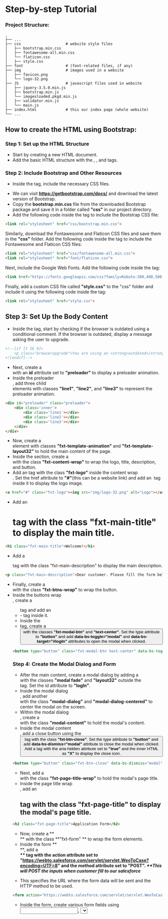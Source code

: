 
# Step-by-step Tutorial

### Project Structure:

    .
    ├── ...
    ├── css                    # website style files
    │   ├── bootstrap.min.css        
    │   ├── fontawesome-all.min.css        
    │   └── flaticon.css      
    │   ├── style.css       
    ├── font                   # (font-related files, if any)
    ├── img                    # images used in a website
    │   ├── favicon.png        
    │   └── logo-32.png      
    ├── JS                     # javascript files used in website
    │   ├── jquery-3.5.0.min.js       
    │   ├── bootstrap.min.js     
    │   └── imagesloaded.pkgd.min.js    
    │   ├── validator.min.js        
    │   └── main.js   
    ├── index.html             # this our index page (whole website)
    └── ...


## How to create the HTML using Bootstrap:
### Step 1: Set up the HTML Structure 
- Start by creating a new HTML document.
- Add the basic HTML structure with the **<!doctype html>**, **<html>**, and **<head>** tags.

### Step 2: Include Bootstrap and Other Resources
* Inside the **<head>** tag, include the necessary CSS files.
- We can visit **https://getbootstrap.com/docs/** and download the latest version of Bootstrap.
- Copy the **bootstrap.min.css** file from the downloaded Bootstrap package and save it in a folder called **"css"** in our project directory.
- Add the following code inside the **<head>** tag to include the Bootstrap CSS file: 

```html
<link rel="stylesheet" href="css/bootstrap.min.css">
```

Similarly, download the Fontawesome and Flaticon CSS files and save them in the **"css"** folder.
Add the following code inside the **<head>** tag to include the Fontawesome and Flaticon CSS files:
```html
<link rel="stylesheet" href="css/fontawesome-all.min.css">
<link rel="stylesheet" href="font/flaticon.css">
```
Next, include the Google Web Fonts. Add the following code inside the **<head>** tag:
```html
<link href="https://fonts.googleapis.com/css?family=Roboto:300,400,500,700&amp;display=swap" rel="stylesheet">
```

Finally, add a custom CSS file called **"style.css"** to the "css" folder and include it using the following code inside the **<head>** tag:

```html
<link rel="stylesheet" href="style.css">
```

## Step 3: Set Up the Body Content

- Inside the **<body>** tag, start by checking if the browser is outdated using a conditional comment. If the browser is outdated, display a message asking the user to upgrade.

```html
<!--[if lt IE 8]>
    <p class="browserupgrade">You are using an <strong>outdated</strong> browser. Please <a href="http://browsehappy.com/">upgrade your browser</a> to improve your experience.</p>
<![endif]-->
```

- Next, create a **<div>** with an **id** attribute set to **"preloader"** to display a preloader animation.
- Inside the preloader **<div>**, add three child **<div>** elements with classes **"line1"**, **"line2"**, and **"line3"** to represent the preloader animation.

```html
<div id="preloader" class="preloader">
    <div class='inner'>
        <div class='line1'></div>
        <div class='line2'></div>
        <div class='line3'></div>
    </div>
</div>
```
- Now, create a **<section>** element with classes **"fxt-template-animation"** and **"fxt-template-layout32"** to hold the main content of the page.
- Inside the section, create a **<div>** with the class **"fxt-content-wrap"** to wrap the logo, title, description, and button.
- Add an **<a>** tag with the class **"fxt-logo"** inside the content wrap **<div>**. Set the href attribute to **"#"**(this can be a website link) and add an **<img>** tag inside it to display the logo image.
```html
<a href="#" class="fxt-logo"><img src="img/logo-32.png" alt="Logo"></a>
```
- Add an **<h1>** tag with the class "fxt-main-title" to display the main title.

```html
<h1 class="fxt-main-title">Welcome!</h1>
```
- Add a **<p>** tag with the class "fxt-main-description" to display the main description.

```html
<p class="fxt-main-description">Dear customer. Please fill the form below.</p>
```
- Finally, create a **<div>** with the class **"fxt-btns-wrap"** to wrap the button.
- Inside the buttons wrap **<div>**, create a **<ul>** tag and add an **<li>** - tag inside it.
- Inside the **<li>** tag, create a **<button>** with the classes **"fxt-modal-btn"** and **"text-center"**. Set the type attribute to **"button"** and add **data-bs-toggle="modal"** and **data-bs-target="#logIn"** attributes to open the modal when clicked.

```html
<button type="button" class="fxt-modal-btn text-center" data-bs-toggle="modal" data-bs-target="#logIn">Click to fill the form</button>
```

### Step 4: Create the Modal Dialog and Form
- After the main content, create a modal dialog by adding a **<div>** with the classes **"modal fade"** and **"layout32"** outside the **<section>** tag. Set the id attribute to **"logIn"**.
- Inside the modal dialog **<div>**, add another **<div>** with the class **"modal-dialog"** and **"modal-dialog-centered"** to center the modal on the screen.
- Within the modal dialog **<div>**, create a **<div>** with the class **"modal-content"** to hold the modal's content.
- Inside the modal content **<div>**, add a close button using the **<button>** tag with the class **"fxt-btn-close"**. Set the type attribute to **"button"** and add **data-bs-dismiss="modal"** attribute to close the modal when clicked. Add a **<span>** tag with the aria-hidden attribute set to **"true"** and the inner HTML as **"X"** to display the close icon.

```html
<button type="button" class="fxt-btn-close" data-bs-dismiss="modal" aria-label="Close"><span aria-hidden="true">&times;</span></button>
```

- Next, add a **<div>** with the class **"fxt-page-title-wrap"** to hold the modal's page title.
- Inside the page title wrap **<div>**, add an **<h2>** tag with the class **"fxt-page-title"** to display the modal's page title.

```html
<h2 class="fxt-page-title">Application Form</h2>
```

- Now, create a  **<div> ** with the class  **"fxt-form" ** to wrap the form elements.
- Inside the form  **<div> **, add a  **<form> ** tag with the action attribute set to  **"https://webto.salesforce.com/servlet/servlet.WeoToCase?encoding=UTF=8"** and the method attribute set to **"POST"**. _**This will POST the inputs when customer fill to our salesforce_**
- This specifies the URL where the form data will be sent and the HTTP method to be used.

```html
<form action="https://webto.salesforce.com/servlet/servlet.WeoToCase?encoding=UTF=8" method="POST">

```
- Inside the form, create various form fields using **<input>**, **<select>**, and **<textarea>** tags. Customize the attributes as needed to suit your requirements.

- **For example, add an email field:**
```html
<input type="email" id="email" class="form-control" name="email" placeholder="Enter Email" required="required">
```

-Similarly, add a select field for priority:
```html
<select class="form-select" aria-label="Default select example">
    <option selected>Select Priority</option>
    <option value="1">Low</option>
    <option value="2">Medium</option>
    <option value="3">High</option>
</select>
```

- Continue adding other form fields as per your needs, such as text fields and textarea fields.
- Finally, add a submit button within the form using the **<button>** tag with the class **"fxt-btn-fill"** and the type attribute set to **"submit"**.

```html
<button type="submit" class="fxt-btn-fill">Submit</button>
```
### Step 5: Include JavaScript Files

- At the end of the **<body>** tag, add the necessary JavaScript files to enable the functionality of Bootstrap components.
- Download the jQuery library and save it in a folder called **"js"** in your project directory.
- Add the following code just before the closing **</body>** tag to include the jQuery and Bootstrap JavaScript files:
```html
<script src="js/jquery-3.5.0.min.js"></script>
<script src="js/bootstrap.min.js"></script>
```
- Additionally, you can include other JavaScript files such as Imagesloaded and Validator if you require their functionality.

That's it!
We have now created an HTML page with a Bootstrap-based form and a modal dialog. **We have to update the file paths for CSS and JavaScript files based on our project structure.** 
**We can further customize the styling and functionality as needed.**
